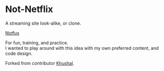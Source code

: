 # Not-Netflix

A streaming site look-alike, or clone. 

<a href="https://dancq.github.io/Not-Netflix">Notfux</a>

For fun, training, and practice. </br>
I wanted to play around with this idea with my own preferred content, and code design.

Forked from contributor <a href="https://github.com/khushal2891/Netflix-Clone">Khushal</a>.



